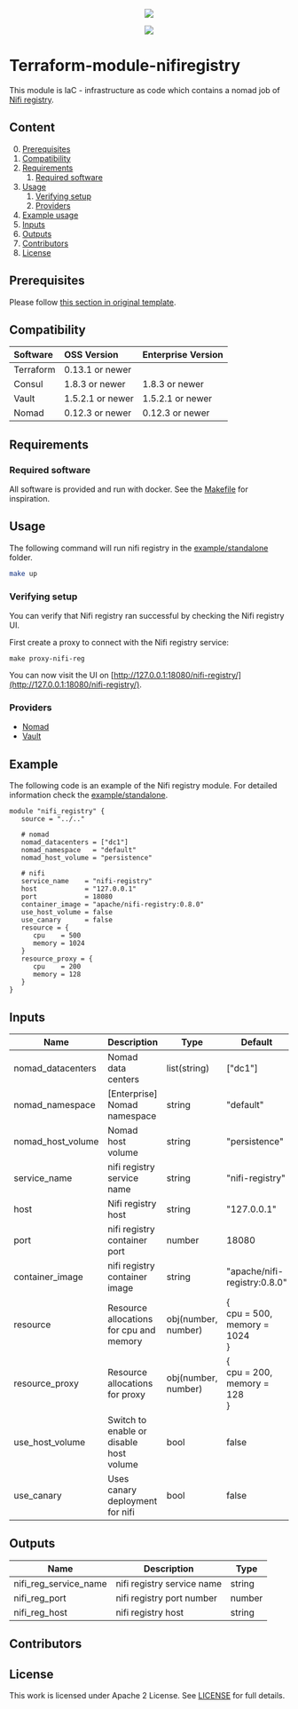 <!-- markdownlint-disable MD041 -->
<p align="center"><a href="https://github.com/fredrikhgrelland/vagrant-hashistack-template" alt="Built on"><img src="https://img.shields.io/badge/Built%20from%20template-Vagrant--hashistack--template-blue?style=for-the-badge&logo=github"/></a><p align="center"><a href="https://github.com/fredrikhgrelland/vagrant-hashistack" alt="Built on"><img src="https://img.shields.io/badge/Powered%20by%20-Vagrant--hashistack-orange?style=for-the-badge&logo=vagrant"/></a></p></p>

# Terraform-module-nifiregistry
This module is IaC - infrastructure as code which contains a nomad job of [Nifi registry](https://nifi.apache.org/registry.html).

## Content
0. [Prerequisites](#prerequisites)
1. [Compatibility](#compatibility)
2. [Requirements](#requirements)
    1. [Required software](#required-software)
3. [Usage](#usage)
    1. [Verifying setup](#verifying-setup)
    2. [Providers](#providers)
4. [Example usage](#example-usage)
5. [Inputs](#inputs)
6. [Outputs](#outputs)
7. [Contributors](#contributors)
8. [License](#license)

## Prerequisites
Please follow [this section in original template](https://github.com/fredrikhgrelland/vagrant-hashistack-template#install-prerequisites).

## Compatibility
|Software|OSS Version|Enterprise Version|
|:---|:---|:---|
|Terraform|0.13.1 or newer||
|Consul|1.8.3 or newer|1.8.3 or newer|
|Vault|1.5.2.1 or newer|1.5.2.1 or newer|
|Nomad|0.12.3 or newer|0.12.3 or newer|

## Requirements

### Required software
All software is provided and run with docker. See the [Makefile](Makefile) for inspiration.

## Usage
The following command will run nifi registry in the [example/standalone](example/standalone) folder.
```sh
make up
```

### Verifying setup
You can verify that Nifi registry ran successful by checking the Nifi registry UI.

First create a proxy to connect with the Nifi registry service:
```
make proxy-nifi-reg
```
You can now visit the UI on [http://127.0.0.1:18080/nifi-registry/](http://127.0.0.1:18080/nifi-registry/).

### Providers
- [Nomad](https://registry.terraform.io/providers/hashicorp/nomad/latest/docs)
- [Vault](https://registry.terraform.io/providers/hashicorp/vault/latest/docs)

## Example 
The following code is an example of the Nifi registry module. For detailed information check the [example/standalone](/example/standalone).
```hcl-terraform
module "nifi_registry" {
   source = "../.."

   # nomad
   nomad_datacenters = ["dc1"]
   nomad_namespace   = "default"
   nomad_host_volume = "persistence"

   # nifi
   service_name    = "nifi-registry"
   host            = "127.0.0.1"
   port            = 18080
   container_image = "apache/nifi-registry:0.8.0"
   use_host_volume = false
   use_canary      = false
   resource = {
      cpu    = 500
      memory = 1024
   }
   resource_proxy = {
      cpu    = 200
      memory = 128
   }
}
```

## Inputs
| Name | Description | Type | Default | Required |
|------|-------------|------|---------|:--------:|
| nomad\_datacenters | Nomad data centers | list(string) | ["dc1"] | yes |
| nomad\_namespace | [Enterprise] Nomad namespace | string | "default" | yes |
| nomad\_host\_volume | Nomad host volume | string | "persistence" | no |
| service\_name | nifi registry service name | string | "nifi-registry" | yes |
| host | Nifi registry host | string | "127.0.0.1" | yes |
| port | nifi registry container port | number | 18080 | yes |
| container\_image | nifi registry container image | string | "apache/nifi-registry:0.8.0" | yes |
| resource | Resource allocations for cpu and memory | obj(number, number)| { <br> cpu = 500, <br> memory = 1024 <br> } | no |
| resource_proxy | Resource allocations for proxy | obj(number, number)| { <br> cpu = 200, <br> memory = 128 <br> } | no |
| use\_host\_volume | Switch to enable or disable host volume | bool | false | no |
| use\_canary | Uses canary deployment for nifi | bool | false | no |

## Outputs
| Name | Description | Type |
|------|-------------|------|
| nifi\_reg\_service\_name | nifi registry service name | string |
| nifi\_reg\_port | nifi registry port number | number |
| nifi\_reg\_host | nifi registry host | string |

## Contributors

## License
This work is licensed under Apache 2 License. See [LICENSE](./LICENSE) for full details.
